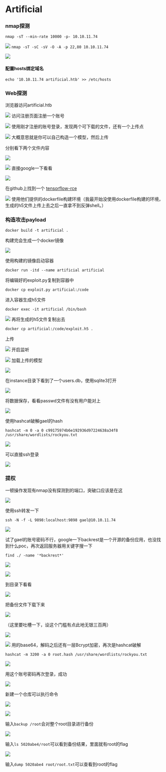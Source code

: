 # Artificial #

### nmap探测 ###
`nmap -sT --min-rate 10000 -p- 10.10.11.74`

![](/Artificial/1.jpg)
`nmap -sT -sC -sV -O -A -p 22,80 10.10.11.74`

![](/Artificial/2.jpg)
#### 配置hosts绑定域名 ####
`echo '10.10.11.74 artificial.htb' >> /etc/hosts`
### Web探测 ###
浏览器访问artificial.htb

![](/Artificial/3.jpg)
访问注册页面注册一个账号

![](/Artificial/4.jpg)
使用刚才注册的账号登录，发现两个可下载的文件，还有一个上传点

![](/Artificial/5.jpg)
大概意思就是你可以自己构造一个模型，然后上传

分别看下两个文件内容

![](/Artificial/6.jpg)

![](/Artificial/7.jpg)
直接google一下看看

![](/Artificial/8.jpg)

在github上找到一个
[tensorflow-rce](https://github.com/Splinter0/tensorflow-rce)

![](/Artificial/9.jpg)
使用他们提供的dockerfile构建环境（我最开始没使用dockerfile构建的环境，生成的h5文件上传上去之后一直拿不到反弹shell。）

### 构造攻击payload ###

`docker build -t artificial .`

构建完会生成一个docker镜像

![](/Artificial/10.jpg)

使用构建的镜像启动容器

`docker run -itd --name artificial artificial`

将编辑好的exploit.py复制到容器中

`docker cp exploit.py artificial:/code`

进入容器生成h5文件

`docker exec -it artificial /bin/bash`

![](/Artificial/11.jpg)
再将生成的h5文件复制出去

`docker cp artificial:/code/exploit.h5 .`

上传

![](/Artificial/12.jpg)
开启监听

![](/Artificial/13.jpg)
加载上传的模型

![](/Artificial/15.jpg)

在instance目录下看到了一个users.db，使用sqlite3打开

![](/Artificial/16.jpg)

将数据保存，看看passwd文件有没有用户能对上

![](/Artificial/17.jpg)

使用hashcat破解gael的hash

`hashcat -m 0 -a 0 c99175974b6e192936d97224638a34f8 /usr/share/wordlists/rockyou.txt`

![](/Artificial/18.jpg)

可以直接ssh登录

![](/Artificial/20.jpg)

### 提权 ###
一顿操作发现有nmap没有探测到的端口，突破口应该是在这

![](/Artificial/21.jpg)

使用ssh转发一下

`ssh -N -f -L 9898:localhost:9898 gael@10.10.11.74`

![](/Artificial/22.jpg)

试了gael的账号密码不行，google一下backrest是一个开源的备份应用，也没找到什么poc，再次返回服务器用关键字搜一下

`find ./ -name '*backrest*'`

![](/Artificial/23.jpg)

![](/Artificial/24.jpg)

到目录下看看

![](/Artificial/25.jpg)

把备份文件下载下来

![](/Artificial/26.jpg)

（这里要吐槽一下，设这个门槛有点此地无银三百两）

![](/Artificial/27.jpg)

![](/Artificial/28.jpg)
用的base64，解码之后还有一层Bcrypt加密，再次是hashcat破解

`hashcat -m 3200 -a 0 root.hash /usr/share/wordlists/rockyou.txt`

![](/Artificial/29.jpg)

用这个账号密码再次登录，成功

![](/Artificial/30.jpg)

新建一个仓库可以执行命令

![](/Artificial/31.jpg)

![](/Artificial/33.jpg)

输入`backup /root`会对整个root目录进行备份

![](/Artificial/34.jpg)

输入`ls 5020abe4/root`可以看到备份结果，里面就有root的flag

![](/Artificial/35.jpg)

输入`dump 5020abe4 root/root.txt`可以查看到root的flag
